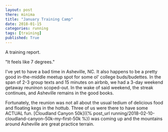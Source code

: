 ```yaml
---
layout: post
there: minima
title: "January Training Camp"
date: 2018-01-15
categories: running
tags: [training]
published: True
---
```

A training report.

<!-- excerpt -->
"It feels like 7 degrees."
<!-- excerpt -->

I've yet to have a bad time in Asheville, NC. It also happens to be a pretty good in-the-middle meetup spot for some ol' college buds/budettes. In the span of 2-3 group texts and 15 minutes on airbnb, we had a 3-day weekend getaway reuninon scoped-out. In the wake of said weekend, the streak continues, and Asheville remains in the good books. 

Fortunately, the reunion was not all about the usual tedium of delicious food and floating kegs in the hottub. Three of us were there to have some ACTUAL fun. [Cloudland Canyon 50k]({% post_url running/2018-02-10-cloudland-canyon-50k-my-first-50k %}) was coming up and the mountains around Asheville are great practice terrain.
